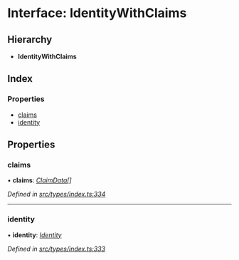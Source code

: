 # Interface: IdentityWithClaims

## Hierarchy

* **IdentityWithClaims**

## Index

### Properties

* [claims](identitywithclaims.md#claims)
* [identity](identitywithclaims.md#identity)

## Properties

###  claims

• **claims**: *[ClaimData](claimdata.md)[]*

*Defined in [src/types/index.ts:334](https://github.com/PolymathNetwork/polymesh-sdk/blob/959efb76/src/types/index.ts#L334)*

___

###  identity

• **identity**: *[Identity](../classes/identity.md)*

*Defined in [src/types/index.ts:333](https://github.com/PolymathNetwork/polymesh-sdk/blob/959efb76/src/types/index.ts#L333)*
